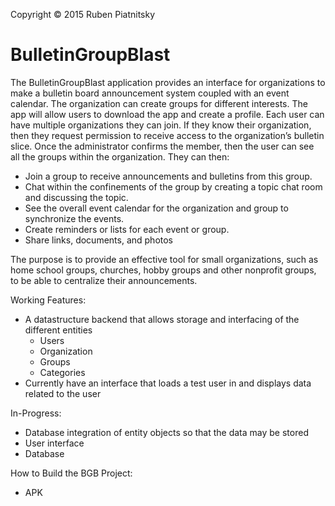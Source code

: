 Copyright © 2015 Ruben Piatnitsky


# BulletinGroupBlast
The BulletinGroupBlast application provides an interface for organizations to make a bulletin board announcement system coupled with an event calendar. The organization can create groups for different interests. The app will allow users to download the app and create a profile. Each user can have multiple organizations they can join. If they know their organization, then they request permission to receive access to the organization’s bulletin slice. Once the administrator confirms the member, then the user can see all the groups within the organization. They can then:

- Join a group to receive announcements and bulletins from this group. 
-	Chat within the confinements of the group by creating a topic chat room and discussing the topic.
- See the overall event calendar for the organization and group to synchronize the events.
- Create reminders or lists for each event or group.
- Share links, documents, and photos

The purpose is to provide an effective tool for small organizations, such as home school groups, churches, hobby groups and other nonprofit groups, to be able to centralize their announcements.

Working Features:
  - A datastructure backend that allows storage and interfacing of the different entities
    - Users
    - Organization
    - Groups
    - Categories
  - Currently have an interface that loads a test user in and displays data related to the user

In-Progress:
  - Database integration of entity objects so that the data may be stored
  - User interface
  - Database


How to Build the BGB Project:
   - APK
